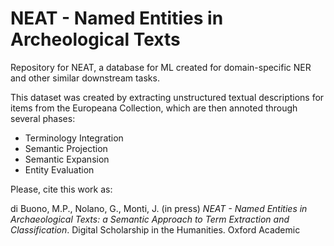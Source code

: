 # NEAT - Named Entities in Archeological Texts
Repository for NEAT, a database for ML created for domain-specific NER and other similar downstream tasks.

This dataset was created by extracting unstructured textual descriptions for items from the Europeana Collection, which are then annoted through several phases:
*  Terminology Integration
*  Semantic Projection
*  Semantic Expansion
*  Entity Evaluation

Please, cite this work as:

di Buono, M.P., Nolano, G., Monti, J. (in press) _NEAT - Named Entities in Archaeological Texts: a Semantic Approach to Term Extraction and Classification_. Digital Scholarship in the Humanities. Oxford Academic
